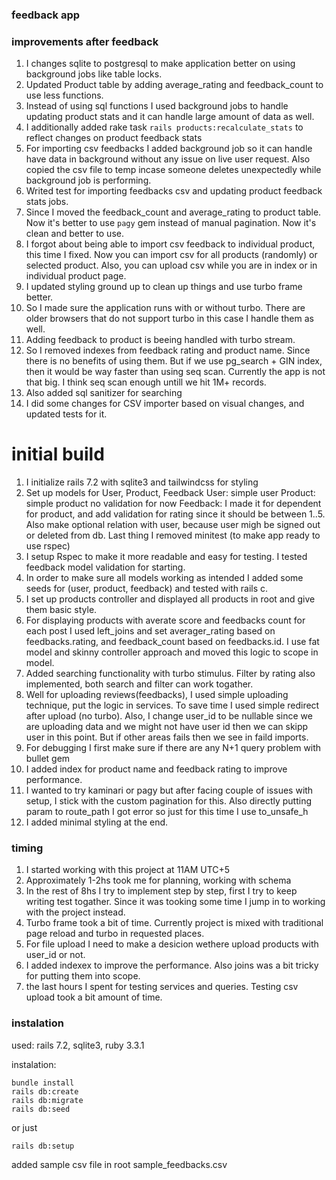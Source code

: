 ### feedback app

### improvements after feedback
1. I changes sqlite to postgresql to make application better on using background jobs like table locks.
2. Updated Product table by adding average_rating and feedback_count to use less functions.
3. Instead of using sql functions I used background jobs to handle updating product stats and it can handle large amount of data as well.
4. I additionally added rake task `rails products:recalculate_stats` to reflect changes on product feedback stats
5. For importing csv feedbacks I added background job so it can handle have data in background without any issue on live user request. Also copied the csv file to temp incase someone deletes unexpectedly while background job is performing. 
6. Writed test for importing feedbacks csv and updating product feedback stats jobs.
7. Since I moved the feedback_count and average_rating to product table. Now it's better to use `pagy` gem instead of manual pagination. Now it's clean and better to use.
8. I forgot about being able to import csv feedback to individual product, this time I fixed. Now you can import csv for all products (randomly) or selected product. Also, you can upload csv while you are in index or in individual product page.
9. I updated styling ground up to clean up things and use turbo frame better.
10. So I made sure the application runs with or without turbo. There are older browsers that do not support turbo in this case I handle them as well. 
11. Adding feedback to product is beeing handled with turbo stream.
12. So I removed indexes from feedback rating and product name. Since there is no benefits of using them. But if we use pg_search + GIN index, then it would be way faster than using seq scan. Currently the app is not that big. I think seq scan enough untill we hit 1M+ records. 
13. Also added sql sanitizer for searching
14. I did some changes for CSV importer based on visual changes, and updated tests for it.

# initial build

1. I initialize rails 7.2 with sqlite3 and tailwindcss for styling
2. Set up models for User, Product, Feedback
User: simple user
Product: simple product no validation for now
Feedback: I made it for dependent for product, and add validation for rating since it should be between 1..5. Also make optional relation with user, because user migh be signed out or deleted from db. Last thing I removed minitest (to make app ready to use rspec)
3. I setup Rspec to make it more readable and easy for testing. I tested feedback model validation for starting.
4. In order to make sure all models working as intended I added some seeds for (user, product, feedback) and tested with rails c.
5. I set up products controller and displayed all products in root and give them basic style.
6. For displaying products with averate score and feedbacks count for each post I used left_joins and set averager_rating based on feedbacks.rating, and feedback_count based on feedbacks.id. I use fat model and skinny controller approach and moved this logic to scope in model.
7. Added searching functionality with turbo stimulus. Filter by rating also implemented, both search and filter can work togather. 
8. Well for uploading reviews(feedbacks), I used simple uploading technique, put the logic in services. To save time I used simple redirect after upload (no turbo). Also, I change user_id to be nullable since we are uploading data and we might not have user id then we can skipp user in this point. But if other areas fails then we see in faild imports.
9. For debugging I first make sure if there are any N+1 query problem with bullet gem
10. I added index for product name and feedback rating to improve performance.
11. I wanted to try kaminari or pagy but after facing couple of issues with setup, I stick with the custom pagination for this. Also directly putting param to route_path I got error so just for this time I use to_unsafe_h
12. I added minimal styling at the end. 

### timing
1. I started working with this project at 11AM UTC+5
2. Approximately 1-2hs took me for planning, working with schema
3. In the rest of 8hs I try to implement step by step, first I try to keep writing test togather. Since it was tooking some time I jump in to working with the project instead. 
4. Turbo frame took a bit of time. Currently project is mixed with traditional page reload and turbo in requested places.
5. For file upload I need to make a desicion wethere upload products with user_id or not.
6. I added indexex to improve the performance. Also joins was a bit tricky for putting them into scope. 
7. the last hours I spent for testing services and queries. Testing csv upload took a bit amount of time.

### instalation
used: rails 7.2, sqlite3, ruby 3.3.1

instalation:
```
bundle install
rails db:create
rails db:migrate
rails db:seed
```

or just
```
rails db:setup
```

added sample csv file in root sample_feedbacks.csv